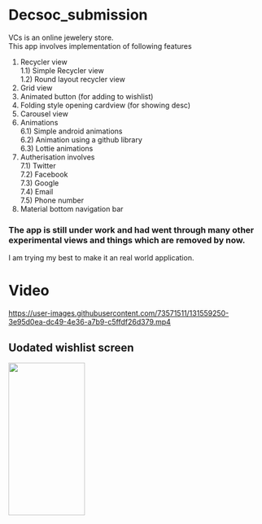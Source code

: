 # Decsoc_submission
VCs is an online jewelery store.
<br>This app involves implementation of following features</br>
1) Recycler view
<br>1.1) Simple Recycler view</br>
1.2) Round layout recycler view
2) Grid view
3) Animated button (for adding to wishlist)
4) Folding style opening cardview (for showing desc)
5) Carousel view
6) Animations
<br>6.1) Simple android animations</br>
6.2) Animation using a github library</br>
6.3) Lottie animations</br>
7) Autherisation involves
<br>7.1) Twitter</br>
7.2) Facebook</br>
7.3) Google</br>
7.4) Email</br>
7.5) Phone number</br>
8) Material bottom navigation bar
### The app is still under work and had went through many other experimental views and things which are removed by now.
I am trying my best to make it an real world application.
# Video

https://user-images.githubusercontent.com/73571511/131559250-3e95d0ea-dc49-4e36-a7b9-c5ffdf26d379.mp4

## Uodated wishlist screen
<img src="https://user-images.githubusercontent.com/73571511/132095419-a00b431c-2f81-4254-8436-68cdba0e5ae0.jpeg" width="150" height="300">
